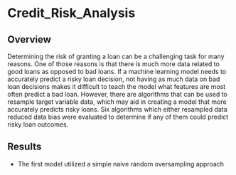 # Credit_Risk_Analysis

## Overview
Determining the risk of granting a loan can be a challenging task for many reasons.  One of those reasons is that there is much more data related to good loans as opposed to bad loans.  If a machine learning model needs to accurately predict a risky loan decision, not having as much data on bad loan decisions makes it difficult to teach the model what features are most often predict a bad loan.  However, there are algorithms that can be used to resample target variable data, which may aid in creating a model that more accurately predicts risky loans.  Six algorithms which either resampled data reduced data bias were evaluated to determine if any of them could predict risky loan outcomes.

## Results
* The first model utilized a simple naive random oversampling approach
